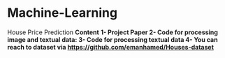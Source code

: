 # Machine-Learning
House Price Prediction
**Content**
<b>
1-  Project Paper
2-  Code for processing image and textual data:
3-  Code for processing textual data
4-  You can reach to dataset via https://github.com/emanhamed/Houses-dataset
